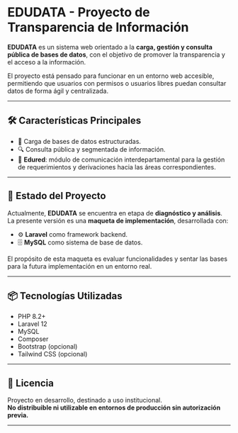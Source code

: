 # EDUDATA - Proyecto de Transparencia de Información

**EDUDATA** es un sistema web orientado a la **carga, gestión y consulta pública de bases de datos**, con el objetivo de promover la transparencia y el acceso a la información.

El proyecto está pensado para funcionar en un entorno web accesible, permitiendo que usuarios con permisos o usuarios libres puedan consultar datos de forma ágil y centralizada.

---

## 🛠 Características Principales

- 📂 Carga de bases de datos estructuradas.
- 🔍 Consulta pública y segmentada de información.
- 💬 **Edured**: módulo de comunicación interdepartamental para la gestión de requerimientos y derivaciones hacia las áreas correspondientes.

---

## 🚧 Estado del Proyecto

Actualmente, **EDUDATA** se encuentra en etapa de **diagnóstico y análisis**.  
La presente versión es una **maqueta de implementación**, desarrollada con:

- ⚙️ **Laravel** como framework backend.
- 🗄 **MySQL** como sistema de base de datos.

El propósito de esta maqueta es evaluar funcionalidades y sentar las bases para la futura implementación en un entorno real.

---

## 📦 Tecnologías Utilizadas

- PHP 8.2+
- Laravel 12
- MySQL
- Composer
- Bootstrap (opcional)
- Tailwind CSS (opcional)

---

## 📝 Licencia

Proyecto en desarrollo, destinado a uso institucional.  
**No distribuible ni utilizable en entornos de producción sin autorización previa.**

---
